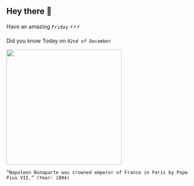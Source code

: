 ## Hey there 👋
Have an amazing `Friday` ⚡⚡⚡

Did you know Today on `02nd of December`
 
 [<img src="https://ksh.roma.it/sites/default/files/The-Emperor-Napoleon.jpg" width="300" />](https://ksh.roma.it/romanticism/1804#:~:text=On%20the%202nd%20of%20December,the%20authority%20of%20the%20Pontiff.) 
 ```
“Napoleon Bonaparte was crowned emperor of France in Paris by Pope Pius VII.” (Year: 1804)
```
